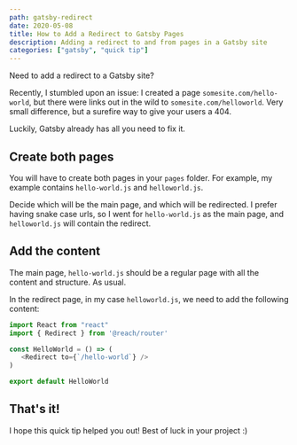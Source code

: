 ```yaml
---
path: gatsby-redirect
date: 2020-05-08
title: How to Add a Redirect to Gatsby Pages
description: Adding a redirect to and from pages in a Gatsby site
categories: ["gatsby", "quick tip"]
---
```


Need to add a redirect to a Gatsby site?

Recently, I stumbled upon an issue: I created a page `somesite.com/hello-world`, but there were links out in the wild to `somesite.com/helloworld`. Very small difference, but a surefire way to give your users a 404.

Luckily, Gatsby already has all you need to fix it.

## Create both pages

You will have to create both pages in your `pages` folder. For example, my example contains `hello-world.js` and `helloworld.js`.

Decide which will be the main page, and which will be redirected. I prefer having snake case urls, so I went for `hello-world.js` as the main page, and `helloworld.js` will contain the redirect.

## Add the content

The main page, `hello-world.js` should be a regular page with all the content and structure. As usual.

In the redirect page, in my case `helloworld.js`, we need to add the following content:

```js
import React from "react"
import { Redirect } from '@reach/router'

const HelloWorld = () => (
   <Redirect to={`/hello-world`} />
)

export default HelloWorld
```

## That's it!

I hope this quick tip helped you out! Best of luck in your project :)
